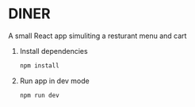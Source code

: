 # DINER 

A small React app simuliting a resturant menu and cart


1. Install dependencies 

    ```bash
    npm install

2. Run app in dev mode

    ```
    npm run dev
